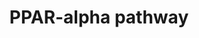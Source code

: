 ---
annotations:
- id: PW:0001355
  parent: regulatory pathway
  type: Pathway Ontology
  value: peroxisome proliferator-activated receptor signaling pathway
authors:
- Riannefijten
- MaintBot
- Egonw
- Fehrhart
- AlexanderPico
- Khanspers
- Eweitz
description: PPAR alpha (also known as NR1C1) is a nuclear receptor that is involved
  with transcriptional regulation of genes involved in beta-oxidation, metabolism,
  fatty acid transport, etc.   Proteins on this pathway have targeted assays available
  via the [https://assays.cancer.gov/available_assays?wp_id=WP2878 CPTAC Assay Portal]
last-edited: 2021-05-07
ndex: 404dd676-8b66-11eb-9e72-0ac135e8bacf
organisms:
- Homo sapiens
redirect_from:
- /index.php/Pathway:WP2878
- /instance/WP2878
revision: null
schema-jsonld:
- '@context': https://schema.org/
  '@id': https://wikipathways.github.io/pathways/WP2878.html
  '@type': Dataset
  creator:
    '@type': Organization
    name: WikiPathways
  description: PPAR alpha (also known as NR1C1) is a nuclear receptor that is involved
    with transcriptional regulation of genes involved in beta-oxidation, metabolism,
    fatty acid transport, etc.   Proteins on this pathway have targeted assays available
    via the [https://assays.cancer.gov/available_assays?wp_id=WP2878 CPTAC Assay Portal]
  keywords:
  - ACAA1
  - ACADM
  - APOA1
  - APOA2
  - APOA5
  - APOC3
  - CCND1
  - CDK1
  - CDK4
  - CPT1A
  - CPT2
  - CYP4A11
  - CYP7A1
  - CYP8B1
  - DBI
  - EHHADH
  - FABP1
  - KLK15
  - Ligand
  - MYC
  - NR1H3
  - PLTP
  - PPARA
  - RXRA
  - SCP2
  - SLC27A1
  - UGT1A9
  license: CC0
  name: PPAR-alpha pathway
seo: CreativeWork
title: PPAR-alpha pathway
wpid: WP2878
---
